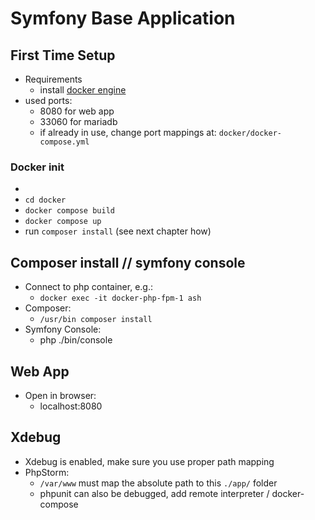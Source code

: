 # Symfony Base Application

## First Time Setup

- Requirements
  - install [docker engine](https://docs.docker.com/engine/install/)
- used ports:
  - 8080 for web app
  - 33060 for mariadb
  - if already in use, change port mappings at: `docker/docker-compose.yml`

### Docker init
- 
- `cd docker`
- `docker compose build`
- `docker compose up`
- run `composer install` (see next chapter how)

## Composer install // symfony console 

- Connect to php container, e.g.:
  - `docker exec -it docker-php-fpm-1 ash`
- Composer:
  - `/usr/bin composer install`
- Symfony Console:
  -  php ./bin/console

## Web App

- Open in browser:
  - localhost:8080

## Xdebug

- Xdebug is enabled, make sure you use proper path mapping
- PhpStorm:
  - `/var/www` must map the absolute path to this `./app/` folder
  - phpunit can also be debugged, add remote interpreter / docker-compose